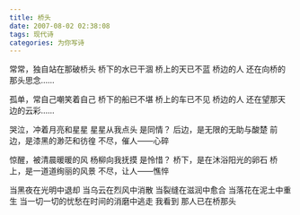 ```yaml
---
title: 桥头
date: 2007-08-02 02:38:08
tags: 现代诗
categories: 为你写诗
---
```

常常，独自站在那破桥头
桥下的水已干涸
桥上的天已不蓝
桥边的人
还在向桥的那头思念……
<!-- more -->
孤单，常自己嘲笑着自己
桥下的船已不堪
桥上的车已不见
桥边的人
还在望那天边的云彩……

哭泣，冲着月亮和星星
星星从我点头
是同情？
后边，是无限的无助与酸楚
前边，是漆黑的渺茫和彷徨
不尽，催人——心碎

惊醒，被清晨暖暖的风
杨柳向我抚摸
是怜惜？
桥下，是在沐浴阳光的卵石
桥上，是一道道绚丽的风景
不尽，让人——憔悴

当黑夜在光明中退却
当乌云在烈风中消散
当裂缝在滋润中愈合
当落花在泥土中重生
当一切一切的忧愁在时间的消磨中逃走
我看到
那人已在桥那头